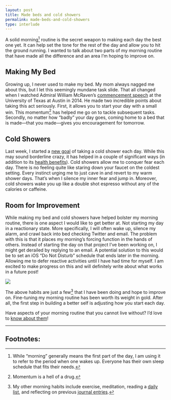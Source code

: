 ```yaml
---
layout: post
title: Made beds and cold showers
permalink: made-beds-and-cold-showers
type: interlude
---
```


A solid morning[^1] routine is the secret weapon to making each day the best one yet. It can help set the tone for the rest of the day and allow you to hit the ground running. I wanted to talk about two parts of my morning routine that have made all the difference and an area I’m hoping to improve on.

## Making My Bed

Growing up, I never used to make my bed. My mom always nagged me about this, but I let this seemingly mundane task slide. That all changed when I watched Admiral William McRaven’s [commencement speech](https://youtu.be/pxBQLFLei70?t=4m43s) at the University of Texas at Austin in 2014. He made two incredible points about taking this act seriously. First, it allows you to start your day with a small win. This momentum[^2] has helped me go on to tackle subsequent tasks. Secondly, no matter how “badly” your day goes, coming home to a bed that is made—that you made—gives you encouragement for tomorrow.

## Cold Showers

Last week, I started a [new goal](https://www.coach.me/plans/944-cold-shower) of taking a cold shower each day. While this may sound borderline crazy, it has helped in a couple of significant ways (in addition to its [health benefits](https://duckduckgo.com/?q=health+benefits+of+cold+showers)). Cold showers allow me to conquer fear each day. There is no feeling quite like staring down your faucet on the coldest setting. Every instinct urging me to just cave in and revert to my warm shower days. That’s when I silence my inner fear and jump in. Moreover, cold showers wake you up like a double shot espresso without any of the calories or caffeine.

## Room for Improvement

While making my bed and cold showers have helped bolster my morning routine, there is one aspect I would like to get better at. Not starting my day in a reactionary state. More specifically, I will often wake up, silence my alarm, and crawl back into bed checking Twitter and email. The problem with this is that it places my morning’s forcing function in the hands of others. Instead of starting the day on that project I’ve been working on, I might get derailed by replying to an email. A potential solution to this would be to set an iOS “Do Not Disturb” schedule that ends later in the morning. Allowing me to defer reactive activities until I have had time for myself. I am excited to make progress on this and will definitely write about what works in a future post!

![](/public/images/dnd.png)

The above habits are just a few[^3] that I have been doing and hope to improve on. Fine-tuning my morning routine has been worth its weight in gold. After all, the first step in building a better self is adjusting how you start each day.

Have aspects of your morning routine that you cannot live without? I’d love to [know about them](https://twitter.com/jasdev)!

---

## Footnotes:

[^1]: While “morning” generally means the first part of the day, I am using it to refer to the period when one wakes up. Everyone has their own sleep schedule that fits their needs.

[^2]: Momentum is a hell of a drug.

[^3]: My other morning habits include exercise, meditation, reading a [daily list](/daily-list), and reflecting on previous [journal entries](/small-moments).
